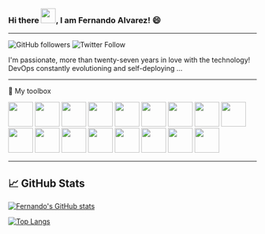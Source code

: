 ### Hi there <img src="https://raw.githubusercontent.com/MartinHeinz/MartinHeinz/master/wave.gif" width="30px">, I am Fernando Alvarez! 😄

---


![GitHub followers](https://img.shields.io/github/followers/elserhumano?label=Follow%20me%20on%20GitHub&style=social)
![Twitter Follow](https://img.shields.io/twitter/follow/falvarez_uy?label=Follow%20me%20on%20Twitter&style=social)


I'm passionate, more than twenty-seven years in love with the technology! DevOps constantly evolutioning and self-deploying ...

---

🧰 My toolbox

<img src="https://cdn.worldvectorlogo.com/logos/puppet-1.svg" width="50" height="50" /> <img src="https://cdn.worldvectorlogo.com/logos/ansible.svg" width="50" height="50" /> <img src="https://cdn.worldvectorlogo.com/logos/aws-2.svg" width="50" height="50" /> <img src="https://cdn.worldvectorlogo.com/logos/terraform-enterprise.svg" width="50" height="50" /> <img src="https://cdn.worldvectorlogo.com/logos/vagrant.svg" width="50" height="50" /> <img src="https://cdn.worldvectorlogo.com/logos/jenkins-1.svg" width="50" height="50" /> <img src="https://cdn.worldvectorlogo.com/logos/docker.svg" width="50" height="50" /> <img src="https://cdn.worldvectorlogo.com/logos/kubernets.svg" width="50" height="50" /> <img src="https://cdn.worldvectorlogo.com/logos/linux-tux.svg" width="50" height="50" /> <img src="https://cdn.worldvectorlogo.com/logos/microsoft-windows-22.svg" width="50" height="50" /> <img src="https://cdn.worldvectorlogo.com/logos/python-5.svg" width="50" height="50" /> <img src="https://cdn.worldvectorlogo.com/logos/ruby.svg" width="50" height="50" /> <img src="https://cdn.worldvectorlogo.com/logos/go-logo-1.svg" width="50" height="50" /> <img src="https://cdn.worldvectorlogo.com/logos/atlassian-1.svg" width="50" height="50" /> <img src="https://cdn.worldvectorlogo.com/logos/grafana.svg" width="50" height="50" /> <img src="https://cdn.worldvectorlogo.com/logos/github-icon-1.svg" width="50" height="50" /> <img src="https://cdn.worldvectorlogo.com/logos/gitlab.svg" width="50" height="50" />

---

## &#x1f4c8; GitHub Stats

[![Fernando's GitHub stats](https://github-readme-stats.vercel.app/api?username=elserhumano&show_icons=true)](https://github.com/anuraghazra/github-readme-stats)

[![Top Langs](https://github-readme-stats.vercel.app/api/top-langs/?username=elserhumano&hide=python,javascript,vim&layout=compact)](https://github.com/anuraghazra/github-readme-stats)

<!--
**elserhumano/elserhumano** is a ✨ _special_ ✨ repository because its `README.md` (this file) appears on your GitHub profile.

Here are some ideas to get you started:

- 🔭 I’m currently working on ...
- 🌱 I’m currently learning ...
- 👯 I’m looking to collaborate on ...
- 🤔 I’m looking for help with ...
- 💬 Ask me about ...
- 📫 How to reach me: ...
- 😄 Pronouns: ...
- ⚡ Fun fact: ...
-->
